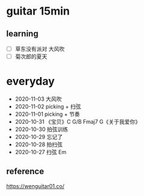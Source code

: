 # guitar 15min

## learning

- [ ] 草东没有派对 大风吹
- [ ] 菊次郎的夏天

# everyday

* 2020-11-03 大风吹
* 2020-11-02 picking + 扫弦
* 2020-11-01 picking + 节奏
* 2020-10-31 《宝贝》C G/B Fmaj7 G《关于我爱你》
* 2020-10-30 拍弦训练
* 2020-10-29 忘记了
* 2020-10-28 拍扫弦
* 2020-10-27 扫弦 Em

## reference

https://wenguitar01.co/
